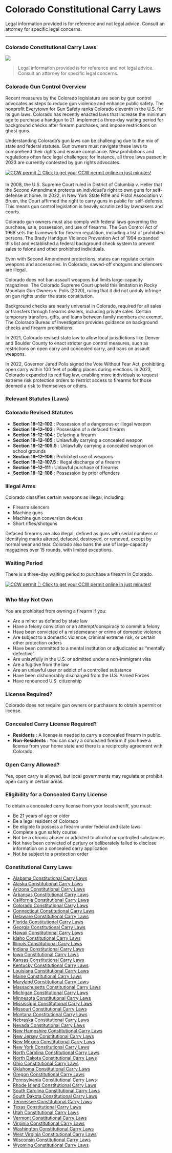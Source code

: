 # Colorado Constitutional Carry Laws

Legal information provided is for reference and not legal advice. Consult an attorney for specific legal concerns. 

* * *

### Colorado Constitutional Carry Laws

![](https://cdn-images-1.medium.com/max/1200/1*gkF59p7yFRWpgvJkzxpkow.png)

> Legal information provided is for reference and not legal advice. Consult an attorney for specific legal concerns.

### Colorado Gun Control Overview

Recent measures by the Colorado legislature are seen by gun control advocates as steps to reduce gun violence and enhance public safety. The nonprofit Everytown for Gun Safety ranks Colorado eleventh in the U.S. for its gun laws. Colorado has recently enacted laws that increase the minimum age to purchase a handgun to 21, implement a three-day waiting period for background checks after firearm purchases, and impose restrictions on ghost guns.

Understanding Colorado’s gun laws can be challenging due to the mix of state and federal statutes. Gun owners must navigate these laws to comprehend their rights and ensure compliance. New prohibitions and regulations often face legal challenges; for instance, all three laws passed in 2023 are currently contested by gun rights advocates.

<a href="https://serp.ly/ccw">
<div>
    <img src="https://cdn-images-1.medium.com/max/1200/1*aCmvRhaa5Xjz4zDZxHzAjg.png" alt="CCW permit">
    👆 Click to get your CCW permit online in just minutes!
</div>
</a>

In 2008, the U.S. Supreme Court ruled in District of Columbia v. Heller that the Second Amendment protects an individual’s right to own guns for self-defense at home. In 2022, in New York State Rifle and Pistol Association v. Bruen, the Court affirmed the right to carry guns in public for self-defense. This means gun control legislation is heavily scrutinized by lawmakers and courts.

Colorado gun owners must also comply with federal laws governing the purchase, sale, possession, and use of firearms. The Gun Control Act of 1968 sets the framework for firearm regulation, including a list of prohibited persons. The Brady Handgun Violence Prevention Act of 1994 expanded this list and established a federal background check system to prevent sales to felons and other prohibited individuals.

Even with Second Amendment protections, states can regulate certain weapons and accessories. In Colorado, sawed-off shotguns and silencers are illegal.

Colorado does not ban assault weapons but limits large-capacity magazines. The Colorado Supreme Court upheld this limitation in Rocky Mountain Gun Owners v. Polis (2020), ruling that it did not unduly infringe on gun rights under the state constitution.

Background checks are nearly universal in Colorado, required for all sales or transfers through firearms dealers, including private sales. Certain temporary transfers, gifts, and loans between family members are exempt. The Colorado Bureau of Investigation provides guidance on background checks and firearm prohibitions.

In 2021, Colorado revised state law to allow local jurisdictions like Denver and Boulder County to enact stricter gun control measures, such as restrictions on open carry and concealed carry, and bans on assault weapons.

In 2022, Governor Jared Polis signed the Vote Without Fear Act, prohibiting open carry within 100 feet of polling places during elections. In 2023, Colorado expanded its red flag law, enabling more individuals to request extreme risk protection orders to restrict access to firearms for those deemed a risk to themselves or others.

### Relevant Statutes (Laws)

### Colorado Revised Statutes

  * **Section 18–12–102** : Possession of a dangerous or illegal weapon
  * **Section 18–12–103** : Possession of a defaced firearm
  * **Section 18–12–104** : Defacing a firearm
  * **Section 18–12–105** : Unlawfully carrying a concealed weapon
  * **Section 18–12–105.5** : Unlawfully carrying a concealed weapon on school grounds
  * **Section 18–12–106** : Prohibited use of weapons
  * **Section 18–12–107.5** : Illegal discharge of a firearm
  * **Section 18–12–111** : Unlawful purchase of firearms
  * **Section 18–12–108** : Possession by prior offenders



### Illegal Arms

Colorado classifies certain weapons as illegal, including:

  * Firearm silencers
  * Machine guns
  * Machine gun conversion devices
  * Short rifles/shotguns



Defaced firearms are also illegal, defined as guns with serial numbers or identifying marks altered, defaced, destroyed, or removed, except by normal wear and tear. Colorado also bans the use of large-capacity magazines over 15 rounds, with limited exceptions.

### Waiting Period

There is a three-day waiting period to purchase a firearm in Colorado.


<a href="https://serp.ly/ccw">
<div>
    <img src="https://cdn-images-1.medium.com/max/1200/1*TMCVgNoKp2NAtvLSAMkaJg.png" alt="CCW permit">
    👆 Click to get your CCW permit online in just minutes!
</div>
</a>


### Who May Not Own

You are prohibited from owning a firearm if you:

  * Are a minor as defined by state law
  * Have a felony conviction or an attempt/conspiracy to commit a felony
  * Have been convicted of a misdemeanor or crime of domestic violence
  * Are subject to a domestic violence, criminal extreme risk, or certain other protection orders
  * Have been committed to a mental institution or adjudicated as “mentally defective”
  * Are unlawfully in the U.S. or admitted under a non-immigrant visa
  * Are a fugitive from the law
  * Are an unlawful user or addict of a controlled substance
  * Have been dishonorably discharged from the U.S. Armed Forces
  * Have renounced U.S. citizenship



### License Required?

Colorado does not require gun owners or purchasers to obtain a permit or license.

### Concealed Carry License Required?

  * **Residents** : A license is needed to carry a concealed firearm in public.
  * **Non-Residents** : You can carry a concealed firearm if you have a license from your home state and there is a reciprocity agreement with Colorado.



### Open Carry Allowed?

Yes, open carry is allowed, but local governments may regulate or prohibit open carry in certain areas.

### Eligibility for a Concealed Carry License

To obtain a concealed carry license from your local sheriff, you must:

  * Be 21 years of age or older
  * Be a legal resident of Colorado
  * Be eligible to possess a firearm under federal and state laws
  * Complete a gun safety course
  * Not be a chronic abuser or addicted to alcohol or controlled substances
  * Not have been convicted of perjury or deliberately failed to disclose information on a concealed carry application
  * Not be subject to a protection order



### Constitutional Carry Laws

- [Alabama Constitutional Carry Laws](https://github.com/universityofguns/laws/blob/main/constitutional-carry-laws/Alabama-Constitutional-Carry-Laws.md)
- [Alaska Constitutional Carry Laws](https://github.com/universityofguns/laws/blob/main/constitutional-carry-laws/Alaska-Constitutional-Carry-Laws.md)
- [Arizona Constitutional Carry Laws](https://github.com/universityofguns/laws/blob/main/constitutional-carry-laws/Arizona-Constitutional-Carry-Laws.md)
- [Arkansas Constitutional Carry Laws](https://github.com/universityofguns/laws/blob/main/constitutional-carry-laws/Arkansas-Constitutional-Carry-Laws.md)
- [California Constitutional Carry Laws](https://github.com/universityofguns/laws/blob/main/constitutional-carry-laws/California-Constitutional-Carry-Laws.md)
- [Colorado Constitutional Carry Laws](https://github.com/universityofguns/laws/blob/main/constitutional-carry-laws/Colorado-Constitutional-Carry-Laws.md)
- [Connecticut Constitutional Carry Laws](https://github.com/universityofguns/laws/blob/main/constitutional-carry-laws/Connecticut-Constitutional-Carry-Laws.md)
- [Delaware Constitutional Carry Laws](https://github.com/universityofguns/laws/blob/main/constitutional-carry-laws/Delaware-Constitutional-Carry-Laws.md)
- [Florida Constitutional Carry Laws](https://github.com/universityofguns/laws/blob/main/constitutional-carry-laws/Florida-Constitutional-Carry-Laws.md)
- [Georgia Constitutional Carry Laws](https://github.com/universityofguns/laws/blob/main/constitutional-carry-laws/Georgia-Constitutional-Carry-Laws.md)
- [Hawaii Constitutional Carry Laws](https://github.com/universityofguns/laws/blob/main/constitutional-carry-laws/Hawaii-Constitutional-Carry-Laws.md)
- [Idaho Constitutional Carry Laws](https://github.com/universityofguns/laws/blob/main/constitutional-carry-laws/Idaho-Constitutional-Carry-Laws.md)
- [Illinois Constitutional Carry Laws](https://github.com/universityofguns/laws/blob/main/constitutional-carry-laws/Illinois-Constitutional-Carry-Laws.md)
- [Indiana Constitutional Carry Laws](https://github.com/universityofguns/laws/blob/main/constitutional-carry-laws/Indiana-Constitutional-Carry-Laws.md)
- [Iowa Constitutional Carry Laws](https://github.com/universityofguns/laws/blob/main/constitutional-carry-laws/Iowa-Constitutional-Carry-Laws.md)
- [Kansas Constitutional Carry Laws](https://github.com/universityofguns/laws/blob/main/constitutional-carry-laws/Kansas-Constitutional-Carry-Laws.md)
- [Kentucky Constitutional Carry Laws](https://github.com/universityofguns/laws/blob/main/constitutional-carry-laws/Kentucky-Constitutional-Carry-Laws.md)
- [Louisiana Constitutional Carry Laws](https://github.com/universityofguns/laws/blob/main/constitutional-carry-laws/Louisiana-Constitutional-Carry-Laws.md)
- [Maine Constitutional Carry Laws](https://github.com/universityofguns/laws/blob/main/constitutional-carry-laws/Maine-Constitutional-Carry-Laws.md)
- [Maryland Constitutional Carry Laws](https://github.com/universityofguns/laws/blob/main/constitutional-carry-laws/Maryland-Constitutional-Carry-Laws.md)
- [Massachusetts Constitutional Carry Laws](https://github.com/universityofguns/laws/blob/main/constitutional-carry-laws/Massachusetts-Constitutional-Carry-Laws.md)
- [Michigan Constitutional Carry Laws](https://github.com/universityofguns/laws/blob/main/constitutional-carry-laws/Michigan-Constitutional-Carry-Laws.md)
- [Minnesota Constitutional Carry Laws](https://github.com/universityofguns/laws/blob/main/constitutional-carry-laws/Minnesota-Constitutional-Carry-Laws.md)
- [Mississippi Constitutional Carry Laws](https://github.com/universityofguns/laws/blob/main/constitutional-carry-laws/Mississippi-Constitutional-Carry-Laws.md)
- [Missouri Constitutional Carry Laws](https://github.com/universityofguns/laws/blob/main/constitutional-carry-laws/Missouri-Constitutional-Carry-Laws.md)
- [Montana Constitutional Carry Laws](https://github.com/universityofguns/laws/blob/main/constitutional-carry-laws/Montana-Constitutional-Carry-Laws.md)
- [Nebraska Constitutional Carry Laws](https://github.com/universityofguns/laws/blob/main/constitutional-carry-laws/Nebraska-Constitutional-Carry-Laws.md)
- [Nevada Constitutional Carry Laws](https://github.com/universityofguns/laws/blob/main/constitutional-carry-laws/Nevada-Constitutional-Carry-Laws.md)
- [New Hampshire Constitutional Carry Laws](https://github.com/universityofguns/laws/blob/main/constitutional-carry-laws/New-Hampshire-Constitutional-Carry-Laws.md)
- [New Jersey Constitutional Carry Laws](https://github.com/universityofguns/laws/blob/main/constitutional-carry-laws/New-Jersey-Constitutional-Carry-Laws.md)
- [New Mexico Constitutional Carry Laws](https://github.com/universityofguns/laws/blob/main/constitutional-carry-laws/New-Mexico-Constitutional-Carry-Laws.md)
- [New York Constitutional Carry Laws](https://github.com/universityofguns/laws/blob/main/constitutional-carry-laws/New-York-Constitutional-Carry-Laws.md)
- [North Carolina Constitutional Carry Laws](https://github.com/universityofguns/laws/blob/main/constitutional-carry-laws/North-Carolina-Constitutional-Carry-Laws.md)
- [North Dakota Constitutional Carry Laws](https://github.com/universityofguns/laws/blob/main/constitutional-carry-laws/North-Dakota-Constitutional-Carry-Laws.md)
- [Ohio Constitutional Carry Laws](https://github.com/universityofguns/laws/blob/main/constitutional-carry-laws/Ohio-Constitutional-Carry-Laws.md)
- [Oklahoma Constitutional Carry Laws](https://github.com/universityofguns/laws/blob/main/constitutional-carry-laws/Oklahoma-Constitutional-Carry-Laws.md)
- [Oregon Constitutional Carry Laws](https://github.com/universityofguns/laws/blob/main/constitutional-carry-laws/Oregon-Constitutional-Carry-Laws.md)
- [Pennsylvania Constitutional Carry Laws](https://github.com/universityofguns/laws/blob/main/constitutional-carry-laws/Pennsylvania-Constitutional-Carry-Laws.md)
- [Rhode Island Constitutional Carry Laws](https://github.com/universityofguns/laws/blob/main/constitutional-carry-laws/Rhode-Island-Constitutional-Carry-Laws.md)
- [South Carolina Constitutional Carry Laws](https://github.com/universityofguns/laws/blob/main/constitutional-carry-laws/South-Carolina-Constitutional-Carry-Laws.md)
- [South Dakota Constitutional Carry Laws](https://github.com/universityofguns/laws/blob/main/constitutional-carry-laws/South-Dakota-Constitutional-Carry-Laws.md)
- [Tennessee Constitutional Carry Laws](https://github.com/universityofguns/laws/blob/main/constitutional-carry-laws/Tennessee-Constitutional-Carry-Laws.md)
- [Texas Constitutional Carry Laws](https://github.com/universityofguns/laws/blob/main/constitutional-carry-laws/Texas-Constitutional-Carry-Laws.md)
- [Utah Constitutional Carry Laws](https://github.com/universityofguns/laws/blob/main/constitutional-carry-laws/Utah-Constitutional-Carry-Laws.md)
- [Vermont Constitutional Carry Laws](https://github.com/universityofguns/laws/blob/main/constitutional-carry-laws/Vermont-Constitutional-Carry-Laws.md)
- [Virginia Constitutional Carry Laws](https://github.com/universityofguns/laws/blob/main/constitutional-carry-laws/Virginia-Constitutional-Carry-Laws.md)
- [Washington Constitutional Carry Laws](https://github.com/universityofguns/laws/blob/main/constitutional-carry-laws/Washington-Constitutional-Carry-Laws.md)
- [West Virginia Constitutional Carry Laws](https://github.com/universityofguns/laws/blob/main/constitutional-carry-laws/West-Virginia-Constitutional-Carry-Laws.md)
- [Wisconsin Constitutional Carry Laws](https://github.com/universityofguns/laws/blob/main/constitutional-carry-laws/Wisconsin-Constitutional-Carry-Laws.md)
- [Wyoming Constitutional Carry Laws](https://github.com/universityofguns/laws/blob/main/constitutional-carry-laws/Wyoming-Constitutional-Carry-Laws.md)